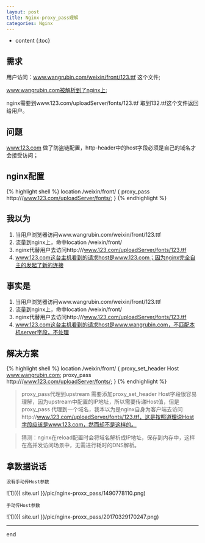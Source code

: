 ```yaml
---
layout: post
title: Nginx-proxy_pass理解
categories: Nginx
---
```



* content
{:toc}


## 需求

用户访问：www.wangrubin.com/weixin/front/123.ttf 这个文件;

www.wangrubin.com被解析到了nginx上;

nginx需要到www.123.com/uploadServer/fonts/123.ttf 取到132.ttf这个文件返回给用户。

## 问题

www.123.com 做了防盗链配置，http-header中的host字段必须是自己的域名才会接受访问；

## nginx配置

{% highlight shell %}
location /weixin/front/ {
                proxy_pass http:///www.123.com/uploadServer/fonts/;
        }
{% endhighlight %}

## 我以为

1. 当用户浏览器访问www.wangrubin.com/weixin/front/123.ttf
2. 流量到nginx上，命中location /weixin/front/
3. nginx代替用户去访问http:///www.123.com/uploadServer/fonts/123.ttf
4. www.123.com这台主机看到的请求host是www.123.com；因为nginx完全自主的发起了新的连接


## 事实是

1. 当用户浏览器访问www.wangrubin.com/weixin/front/123.ttf
2. 流量到nginx上，命中location /weixin/front/
3. nginx代替用户去访问http:///www.123.com/uploadServer/fonts/123.ttf
4. www.123.com这台主机看到的请求host是www.wangrubin.com，不匹配本机server字段，不处理

## 解决方案

{% highlight shell %}
location /weixin/front/ {
		proxy_set_header Host www.wangrubin.com;
                proxy_pass http:///www.123.com/uploadServer/fonts/;
        }
{% endhighlight %}

> proxy_pass代理到upstream 需要添加proxy_set_header Host字段很容易理解，因为upstream中配置的IP地址，所以需要传递Host值，但是proxy_pass 代理到一个域名，我本以为是nginx自身为客户端去访问http://www.123.com/uploadServer/fonts/123.ttf，这是按照道理说Host字段应该是www.123.com，然而却不是这样的。

> 猜测：nginx在reload配置时会将域名解析成IP地址，保存到内存中，这样在高并发访问场景中，无需进行耗时的DNS解析。

## 拿数据说话

`没有手动传Host参数`

![1]({{ site.url }}/pic/nginx-proxx_pass/1490778110.png)


`手动传Host参数`

![1]({{ site.url }}/pic/nginx-proxx_pass/20170329170247.png)

---------------------

end
